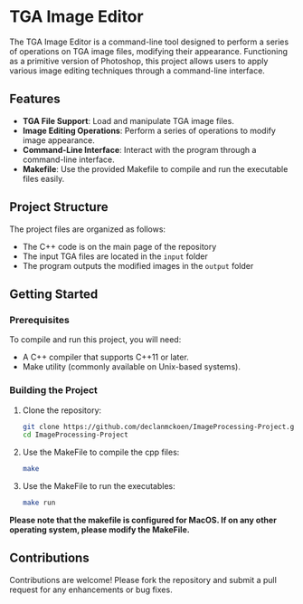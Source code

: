 # TGA Image Editor

The TGA Image Editor is a command-line tool designed to perform a series of operations on TGA image files, modifying their appearance. Functioning as a primitive version of Photoshop, this project allows users to apply various image editing techniques through a command-line interface.

## Features

- **TGA File Support**: Load and manipulate TGA image files.
- **Image Editing Operations**: Perform a series of operations to modify image appearance.
- **Command-Line Interface**: Interact with the program through a command-line interface.
- **Makefile**: Use the provided Makefile to compile and run the executable files easily.

## Project Structure

The project files are organized as follows:
- The C++ code is on the main page of the repository
- The input TGA files are located in the `input` folder
- The program outputs the modified images in the `output` folder

## Getting Started

### Prerequisites

To compile and run this project, you will need:
- A C++ compiler that supports C++11 or later.
- Make utility (commonly available on Unix-based systems).

### Building the Project

1. Clone the repository:
   ```sh
   git clone https://github.com/declanmckoen/ImageProcessing-Project.git
   cd ImageProcessing-Project
   ```
2. Use the MakeFile to compile the cpp files:
   ```sh
   make
   ```
3. Use the MakeFile to run the executables:
   ```sh
   make run
   ```

**Please note that the makefile is configured for MacOS. If on any other operating system, please modify the MakeFile.**

## Contributions
Contributions are welcome! Please fork the repository and submit a pull request for any enhancements or bug fixes.
